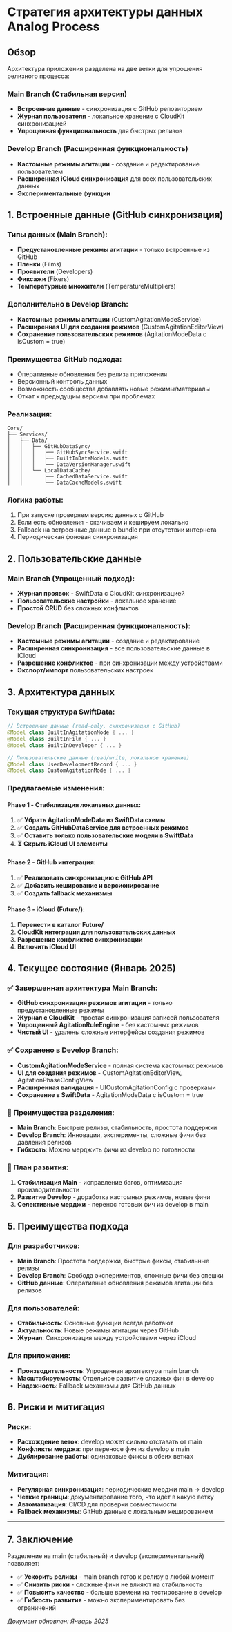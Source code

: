 # Стратегия архитектуры данных Analog Process

## Обзор

Архитектура приложения разделена на две ветки для упрощения релизного процесса:

### Main Branch (Стабильная версия)
- **Встроенные данные** - синхронизация с GitHub репозиторием
- **Журнал пользователя** - локальное хранение с CloudKit синхронизацией
- **Упрощенная функциональность** для быстрых релизов

### Develop Branch (Расширенная функциональность)
- **Кастомные режимы агитации** - создание и редактирование пользователем
- **Расширенная iCloud синхронизация** для всех пользовательских данных
- **Экспериментальные функции**

## 1. Встроенные данные (GitHub синхронизация)

### Типы данных (Main Branch):
- **Предустановленные режимы агитации** - только встроенные из GitHub
- **Пленки** (Films)
- **Проявители** (Developers)
- **Фиксажи** (Fixers)
- **Температурные множители** (TemperatureMultipliers)

### Дополнительно в Develop Branch:
- **Кастомные режимы агитации** (CustomAgitationModeService)
- **Расширенная UI для создания режимов** (CustomAgitationEditorView)
- **Сохранение пользовательских режимов** (AgitationModeData с isCustom = true)

### Преимущества GitHub подхода:
- Оперативные обновления без релиза приложения
- Версионный контроль данных
- Возможность сообщества добавлять новые режимы/материалы
- Откат к предыдущим версиям при проблемах

### Реализация:
```
Core/
├── Services/
│   ├── Data/
│   │   ├── GitHubDataSync/
│   │   │   ├── GitHubSyncService.swift
│   │   │   ├── BuiltInDataModels.swift
│   │   │   └── DataVersionManager.swift
│   │   └── LocalDataCache/
│   │       ├── CachedDataService.swift
│   │       └── DataCacheModels.swift
```

### Логика работы:
1. При запуске проверяем версию данных с GitHub
2. Если есть обновления - скачиваем и кешируем локально
3. Fallback на встроенные данные в bundle при отсутствии интернета
4. Периодическая фоновая синхронизация

## 2. Пользовательские данные

### Main Branch (Упрощенный подход):
- **Журнал проявок** - SwiftData с CloudKit синхронизацией
- **Пользовательские настройки** - локальное хранение
- **Простой CRUD** без сложных конфликтов

### Develop Branch (Расширенная функциональность):
- **Кастомные режимы агитации** - создание и редактирование
- **Расширенная синхронизация** - все пользовательские данные в iCloud
- **Разрешение конфликтов** - при синхронизации между устройствами
- **Экспорт/импорт** пользовательских настроек

## 3. Архитектура данных

### Текущая структура SwiftData:
```swift
// Встроенные данные (read-only, синхронизация с GitHub)
@Model class BuiltInAgitationMode { ... }
@Model class BuiltInFilm { ... }
@Model class BuiltInDeveloper { ... }

// Пользовательские данные (read/write, локальное хранение)
@Model class UserDevelopmentRecord { ... }
@Model class CustomAgitationMode { ... }
```

### Предлагаемые изменения:

#### Phase 1 - Стабилизация локальных данных:
1. ✅ **Убрать AgitationModeData из SwiftData схемы**
2. ✅ **Создать GitHubDataService для встроенных режимов**
3. ✅ **Оставить только пользовательские модели в SwiftData**
4. ⏳ **Скрыть iCloud UI элементы**

#### Phase 2 - GitHub интеграция:
1. ✅ **Реализовать синхронизацию с GitHub API**
2. ✅ **Добавить кеширование и версионирование**
3. ✅ **Создать fallback механизмы**

#### Phase 3 - iCloud (Future/):
1. **Перенести в каталог Future/**
2. **CloudKit интеграция для пользовательских данных**
3. **Разрешение конфликтов синхронизации**
4. **Включить iCloud UI**

## 4. Текущее состояние (Январь 2025)

### ✅ Завершенная архитектура Main Branch:
- **GitHub синхронизация режимов агитации** - только предустановленные режимы
- **Журнал с CloudKit** - простая синхронизация записей пользователя
- **Упрощенный AgitationRuleEngine** - без кастомных режимов
- **Чистый UI** - удалены сложные интерфейсы создания режимов

### ✅ Сохранено в Develop Branch:
- **CustomAgitationModeService** - полная система кастомных режимов
- **UI для создания режимов** - CustomAgitationEditorView, AgitationPhaseConfigView
- **Расширенная валидация** - UICustomAgitationConfig с проверками
- **Сохранение в SwiftData** - AgitationModeData с isCustom = true

### 🎯 Преимущества разделения:
- **Main Branch**: Быстрые релизы, стабильность, простота поддержки
- **Develop Branch**: Инновации, эксперименты, сложные фичи без давления релизов
- **Гибкость**: Можно мерджить фичи из develop по готовности

### 📅 План развития:
1. **Стабилизация Main** - исправление багов, оптимизация производительности
2. **Развитие Develop** - доработка кастомных режимов, новые фичи
3. **Селективные мерджи** - перенос готовых фич из develop в main

## 5. Преимущества подхода

### Для разработчиков:
- **Main Branch**: Простота поддержки, быстрые фиксы, стабильные релизы
- **Develop Branch**: Свобода экспериментов, сложные фичи без спешки
- **GitHub данные**: Оперативные обновления режимов агитации без релизов

### Для пользователей:
- **Стабильность**: Основные функции всегда работают
- **Актуальность**: Новые режимы агитации через GitHub
- **Журнал**: Синхронизация между устройствами через iCloud

### Для приложения:
- **Производительность**: Упрощенная архитектура main branch
- **Масштабируемость**: Отдельное развитие сложных фич в develop
- **Надежность**: Fallback механизмы для GitHub данных

## 6. Риски и митигация

### Риски:
- **Расхождение веток**: develop может сильно отставать от main
- **Конфликты мерджа**: при переносе фич из develop в main
- **Дублирование работы**: одинаковые фиксы в обеих ветках

### Митигация:
- **Регулярная синхронизация**: периодические мерджи main → develop
- **Четкие границы**: документирование того, что идёт в какую ветку
- **Автоматизация**: CI/CD для проверки совместимости
- **Fallback механизмы**: GitHub данные с локальным кешированием

---

## 7. Заключение

Разделение на main (стабильный) и develop (экспериментальный) позволяет:
- ✅ **Ускорить релизы** - main branch готов к релизу в любой момент
- ✅ **Снизить риски** - сложные фичи не влияют на стабильность
- ✅ **Повысить качество** - больше времени на тестирование в develop
- ✅ **Гибкость развития** - можно экспериментировать без ограничений

*Документ обновлен: Январь 2025*